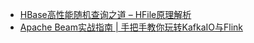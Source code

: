 -   [HBase高性能随机查询之道 – HFile原理解析](https://mp.weixin.qq.com/s/hLqdjio8Cu72vdOQrm0fBA)
-   [Apache Beam实战指南 | 手把手教你玩转KafkaIO与Flink](https://mp.weixin.qq.com/s?__biz=MzU1NDA4NjU2MA==&mid=2247492538&idx=2&sn=9a2bd9fe2d7fd681c10ebd368ef81c9c&chksm=fbea5a75cc9dd3636c148ebe6e296621d0c07132938a62f0b3643f34af414b3fd85e616e754b&scene=27#wechat_redirect)